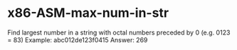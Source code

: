 # x86-ASM-max-num-in-str
  Find largest number in a string with octal numbers preceded by 0 (e.g. 0123 = 83)
  Example: abc012de123f0415 Answer: 269
